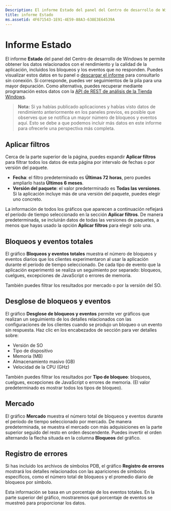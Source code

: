 ```yaml
---
Description: El informe Estado del panel del Centro de desarrollo de Windows te permite obtener los datos relacionados con el rendimiento y la calidad de la aplicación, incluidos los bloqueos y los eventos que no responden.
title: informe Estado
ms.assetid: 4F671543-1E91-4E59-88A3-638E3E64539A
---
```


# Informe Estado


El informe **Estado** del panel del Centro de desarrollo de Windows te permite obtener los datos relacionados con el rendimiento y la calidad de la aplicación, incluidos los bloqueos y los eventos que no responden. Puedes visualizar estos datos en tu panel o [descargar el informe](download-analytic-reports.md) para consultarlo sin conexión. Si corresponde, puedes ver seguimientos de la pila para una mayor depuración. Como alternativa, puedes recuperar mediante programación estos datos con la [API de REST de análisis de la Tienda Windows](../monetize/access-analytics-data-using-windows-store-services.md).

> **Nota:** Si ya habías publicado aplicaciones y habías visto datos de rendimiento anteriormente en los paneles previos, es posible que observes que se notifica un mayor número de bloqueos y eventos aquí. Esto se debe a que podemos incluir más datos en este informe para ofrecerle una perspectiva más completa.

## Aplicar filtros


Cerca de la parte superior de la página, puedes expandir **Aplicar filtros** para filtrar todos los datos de esta página por intervalo de fechas o por versión del paquete.

-   **Fecha**: el filtro predeterminado es **Últimas 72 horas**, pero puedes ampliarlo hasta **Últimos 6 meses**.
-   **Versión del paquete**: el valor predeterminado es **Todas las versiones**. Si la aplicación incluye más de una versión del paquete, puedes elegir uno concreto.

La información de todos los gráficos que aparecen a continuación reflejará el período de tiempo seleccionado en la sección **Aplicar filtros**. De manera predeterminada, se incluirán datos de todas las versiones de paquetes, a menos que hayas usado la opción **Aplicar filtros** para elegir solo una.

## Bloqueos y eventos totales


El gráfico **Bloqueos y eventos totales** muestra el número de bloqueos y eventos diarios que los clientes experimentaron al usar la aplicación durante el período de tiempo seleccionado. De cada tipo de evento que la aplicación experimentó se realiza un seguimiento por separado: bloqueos, cuelgues, excepciones de JavaScript o errores de memoria.

También puedes filtrar los resultados por mercado o por la versión del SO.

## Desglose de bloqueos y eventos


El gráfico **Desglose de bloqueos y eventos** permite ver gráficos que realizan un seguimiento de los detalles relacionados con las configuraciones de los clientes cuando se produjo un bloqueo o un evento sin respuesta. Haz clic en los encabezados de sección para ver detalles sobre:

-   Versión de SO
-   Tipo de dispositivo
-   Memoria (MB)
-   Almacenamiento masivo (GB)
-   Velocidad de la CPU (GHz)

También puedes filtrar los resultados por **Tipo de bloqueo**: bloqueos, cuelgues, excepciones de JavaScript o errores de memoria. (El valor predeterminado es mostrar todos los tipos de bloqueo).

## Mercado


El gráfico **Mercado** muestra el número total de bloqueos y eventos durante el período de tiempo seleccionado por mercado. De manera predeterminada, se muestra el mercado con más adquisiciones en la parte superior seguido del resto en orden descendente. Puedes invertir el orden alternando la flecha situada en la columna **Bloqueos** del gráfico.

## Registro de errores


Si has incluido los archivos de símbolos PDB, el gráfico **Registro de errores** mostrará los detalles relacionados con las apariciones de símbolos específicos, como el número total de bloqueos y el promedio diario de bloqueos por símbolo.

Esta información se basa en un porcentaje de los eventos totales. En la parte superior del gráfico, mostraremos qué porcentaje de eventos se muestreó para proporcionar los datos.

 

 


<!--HONumber=Mar16_HO1-->


